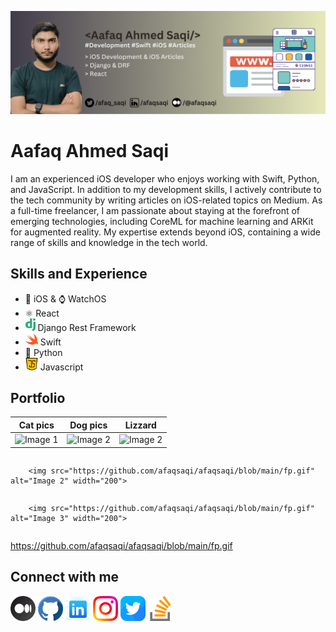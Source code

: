 
![iOS Developer](https://github.com/afaqsaqi/afaqsaqi/blob/main/header-gradient-1.png)
# Aafaq Ahmed Saqi
I am an experienced iOS developer who enjoys working with Swift, Python, and JavaScript. In addition to my development skills, I actively contribute to the tech community by writing articles on iOS-related topics on Medium. As a full-time freelancer, I am passionate about staying at the forefront of emerging technologies, including CoreML for machine learning and ARKit for augmented reality. My expertise extends beyond iOS, containing a wide range of skills and knowledge in the tech world.

## Skills and Experience
* 📱 iOS & ⌚️ WatchOS
* ⚛️ React
* <img src='https://github.com/afaqsaqi/afaqsaqi/blob/main/django.svg' alt='github' height='20'> Django Rest Framework
* <img src='https://github.com/afaqsaqi/afaqsaqi/blob/main/swift.png' alt='github' height='20'> Swift
* 🐍 Python
* <img src='https://github.com/afaqsaqi/afaqsaqi/blob/main/java-script%20(1).png' alt='github' height='20'> Javascript

## Portfolio
| Cat pics                            | Dog pics                            | Lizzard                                     |
| ----------------------------------- | ----------------------------------- | ------------------------------------------- |
| <img src="https://github.com/afaqsaqi/afaqsaqi/blob/main/fp.gif" alt="Image 1" width="200"> | <img src="https://github.com/afaqsaqi/afaqsaqi/blob/main/fp.gif" alt="Image 2" width="200"> | <img src="https://github.com/afaqsaqi/afaqsaqi/blob/main/fp.gif" alt="Image 2" width="200"> |



<div style="display: flex; flex-direction: column; justify-content: space-between;">
        
<!--         <p>Description for Image 1</p> -->
        <img src="https://github.com/afaqsaqi/afaqsaqi/blob/main/fp.gif" alt="Image 2" width="200">
<!--         <p>Description for Image 2</p> -->
        <img src="https://github.com/afaqsaqi/afaqsaqi/blob/main/fp.gif" alt="Image 3" width="200">
<!--         <p>Description for Image 3</p> -->
</div>


https://github.com/afaqsaqi/afaqsaqi/blob/main/fp.gif

## Connect with me
[<img src='https://github.com/afaqsaqi/afaqsaqi/blob/main/medium.png' alt='stackoverflow' height='40'>](https://medium.com/@afaqsaqi)
[<img src='https://github.com/afaqsaqi/afaqsaqi/blob/main/github.png' alt='github' height='40'>](https://github.com/afaqsaqi) 
[<img src='https://github.com/afaqsaqi/afaqsaqi/blob/main/icons8-linkedin-64.png' alt='linkedin' height='40'>](https://www.linkedin.com/in/afaqsaqi/)
[<img src='https://github.com/afaqsaqi/afaqsaqi/blob/main/instagram.png' alt='instagram' height='40'>](https://www.instagram.com/aaf.u.u//) 
[<img src='https://github.com/afaqsaqi/afaqsaqi/blob/main/twitter.png' alt='twitter' height='40'>](https://twitter.com/afaq_saqi)
[<img src='https://github.com/afaqsaqi/afaqsaqi/blob/main/stack-overflow%20(1).png' alt='stackoverflow' height='40'>](https://stackoverflow.com/users/14268481/aafaq)  

